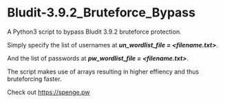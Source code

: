 # Bludit-3.9.2_Bruteforce_Bypass
A Python3 script to bypass Bludit 3.9.2 bruteforce protection.

Simply specify the list of usernames at ***un_wordlist_file = <filename.txt>***.

And the list of passwords at ***pw_wordlist_file = <filename.txt>***.

The script makes use of arrays resulting in higher effiency and thus bruteforcing faster.

Check out https://spenge.pw
